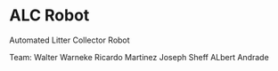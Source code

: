 # ALC Robot
Automated Litter Collector Robot

Team:
	Walter Warneke
	Ricardo Martinez
	Joseph Sheff
	ALbert Andrade
 
